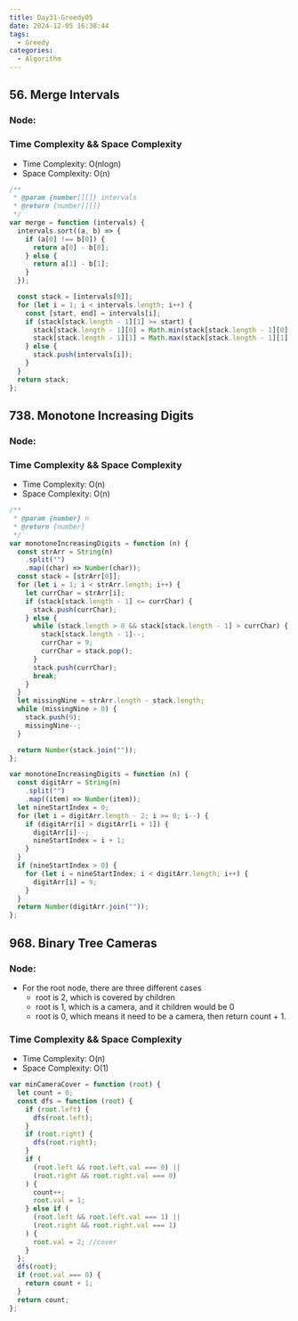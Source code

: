 ```yaml
---
title: Day31-Greedy05
date: 2024-12-05 16:38:44
tags:
  - Greedy
categories:
  - Algorithm
---
```


## 56. Merge Intervals

### Node:

### Time Complexity && Space Complexity

- Time Complexity: O(nlogn)
- Space Complexity: O(n)

```js
/**
 * @param {number[][]} intervals
 * @return {number[][]}
 */
var merge = function (intervals) {
  intervals.sort((a, b) => {
    if (a[0] !== b[0]) {
      return a[0] - b[0];
    } else {
      return a[1] - b[1];
    }
  });

  const stack = [intervals[0]];
  for (let i = 1; i < intervals.length; i++) {
    const [start, end] = intervals[i];
    if (stack[stack.length - 1][1] >= start) {
      stack[stack.length - 1][0] = Math.min(stack[stack.length - 1][0], start);
      stack[stack.length - 1][1] = Math.max(stack[stack.length - 1][1], end);
    } else {
      stack.push(intervals[i]);
    }
  }
  return stack;
};
```

## 738. Monotone Increasing Digits

### Node:

### Time Complexity && Space Complexity

- Time Complexity: O(n)
- Space Complexity: O(n)

```js
/**
 * @param {number} n
 * @return {number}
 */
var monotoneIncreasingDigits = function (n) {
  const strArr = String(n)
    .split("")
    .map((char) => Number(char));
  const stack = [strArr[0]];
  for (let i = 1; i < strArr.length; i++) {
    let currChar = strArr[i];
    if (stack[stack.length - 1] <= currChar) {
      stack.push(currChar);
    } else {
      while (stack.length > 0 && stack[stack.length - 1] > currChar) {
        stack[stack.length - 1]--;
        currChar = 9;
        currChar = stack.pop();
      }
      stack.push(currChar);
      break;
    }
  }
  let missingNine = strArr.length - stack.length;
  while (missingNine > 0) {
    stack.push(9);
    missingNine--;
  }

  return Number(stack.join(""));
};

var monotoneIncreasingDigits = function (n) {
  const digitArr = String(n)
    .split("")
    .map((item) => Number(item));
  let nineStartIndex = 0;
  for (let i = digitArr.length - 2; i >= 0; i--) {
    if (digitArr[i] > digitArr[i + 1]) {
      digitArr[i]--;
      nineStartIndex = i + 1;
    }
  }
  if (nineStartIndex > 0) {
    for (let i = nineStartIndex; i < digitArr.length; i++) {
      digitArr[i] = 9;
    }
  }
  return Number(digitArr.join(""));
};
```

## 968. Binary Tree Cameras

### Node:

- For the root node, there are three different cases
  - root is 2, which is covered by children
  - root is 1, which is a camera, and it children would be 0
  - root is 0, which means it need to be a camera, then return count + 1.

### Time Complexity && Space Complexity

- Time Complexity: O(n)
- Space Complexity: O(1)

```js
var minCameraCover = function (root) {
  let count = 0;
  const dfs = function (root) {
    if (root.left) {
      dfs(root.left);
    }
    if (root.right) {
      dfs(root.right);
    }
    if (
      (root.left && root.left.val === 0) ||
      (root.right && root.right.val === 0)
    ) {
      count++;
      root.val = 1;
    } else if (
      (root.left && root.left.val === 1) ||
      (root.right && root.right.val === 1)
    ) {
      root.val = 2; //cover
    }
  };
  dfs(root);
  if (root.val === 0) {
    return count + 1;
  }
  return count;
};
```
